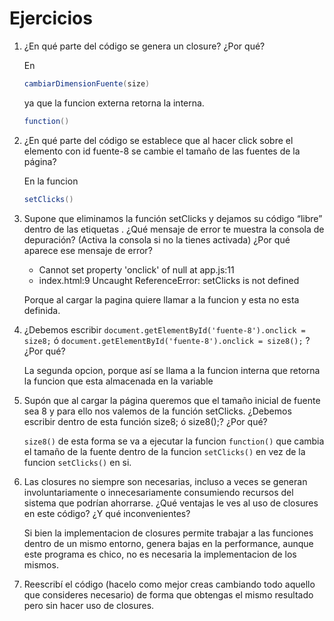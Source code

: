 # Ejercicios

1. ¿En qué parte del código se genera un closure? ¿Por qué?

    En 
    ```java
    cambiarDimensionFuente(size)
    ``` 
    ya que la funcion externa retorna la interna.
    ```java 
    function()
    ```

2. ¿En qué parte del código se establece que al hacer click sobre el elemento con id fuente-8 se cambie el tamaño de las fuentes de la página?

    En la funcion 
    ```java
    setClicks()
    ```

3. Supone que eliminamos la función setClicks y dejamos su código “libre” dentro de las etiquetas <script> … </script>. ¿Qué mensaje de error te muestra la consola de depuración? (Activa la consola si no la tienes activada) ¿Por qué aparece ese mensaje de error?
    
    * Cannot set property 'onclick' of null at app.js:11
    * index.html:9 Uncaught ReferenceError: setClicks is not defined
    
    Porque al cargar la pagina quiere llamar a la funcion y esta no esta definida.

4. ¿Debemos escribir ```document.getElementById('fuente-8').onclick = size8;``` ó ```document.getElementById('fuente-8').onclick = size8();``` ? ¿Por qué?

    La segunda opcion, porque así se llama a la funcion interna que retorna la funcion que esta almacenada en la variable

5. Supón que al cargar la página queremos que el tamaño inicial de fuente sea 8 y para ello nos valemos de la función setClicks. ¿Debemos escribir dentro de esta función size8; ó size8();? ¿Por qué?

    ```size8()``` de esta forma se va a ejecutar la funcion ```function()``` que cambia el tamaño de la fuente dentro de la funcion ```setClicks()``` en vez de la funcion ```setClicks()``` en si.

6. Las closures no siempre son necesarias, incluso a veces se generan involuntariamente o innecesariamente consumiendo recursos del sistema que podrían ahorrarse. ¿Qué ventajas le ves al uso de closures en este código? ¿Y qué inconvenientes?
    
    Si bien la implementacion de closures permite trabajar a las funciones dentro de un mismo entorno, genera bajas en la performance, aunque este programa es chico, no es necesaria la implementacion de los mismos.

7. Reescribí el código (hacelo como mejor creas cambiando todo aquello que consideres necesario) de forma que obtengas el mismo resultado pero sin hacer uso de closures.